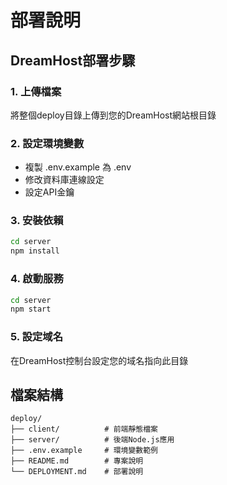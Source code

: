 # 部署說明

## DreamHost部署步驟

### 1. 上傳檔案
將整個deploy目錄上傳到您的DreamHost網站根目錄

### 2. 設定環境變數
- 複製 .env.example 為 .env
- 修改資料庫連線設定
- 設定API金鑰

### 3. 安裝依賴
```bash
cd server
npm install
```

### 4. 啟動服務
```bash
cd server
npm start
```

### 5. 設定域名
在DreamHost控制台設定您的域名指向此目錄

## 檔案結構
```
deploy/
├── client/          # 前端靜態檔案
├── server/          # 後端Node.js應用
├── .env.example     # 環境變數範例
├── README.md        # 專案說明
└── DEPLOYMENT.md    # 部署說明
```
